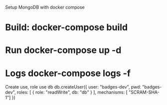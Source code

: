 Setup MongoDB with docker compose 
# Build: docker-compose build 
# Run docker-compose up -d 
# Logs docker-compose logs -f 
Create use, role 
use db
db.createUser({
    user: "badges-dev",
    pwd: "badges-dev",
    roles: [ { role: "readWrite", db: "db" } ],
    mechanisms: [ "SCRAM-SHA-1"]
})



